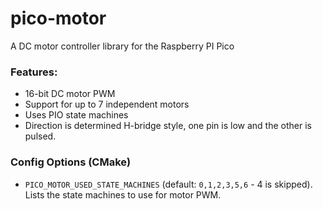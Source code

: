 # pico-motor
A DC motor controller library for the Raspberry PI Pico

### Features:

- 16-bit DC motor PWM
- Support for up to 7 independent motors
- Uses PIO state machines
- Direction is determined H-bridge style, one pin is low and the other is pulsed.

### Config Options (CMake)

- `PICO_MOTOR_USED_STATE_MACHINES` (default: `0,1,2,3,5,6` - 4 is skipped). Lists the state machines to use for motor PWM.
